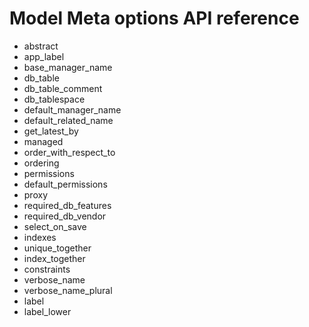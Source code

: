 # Model Meta options API reference

* abstract
* app_label
* base_manager_name
* db_table
* db_table_comment
* db_tablespace
* default_manager_name
* default_related_name
* get_latest_by
* managed
* order_with_respect_to
* ordering
* permissions
* default_permissions
* proxy
* required_db_features
* required_db_vendor
* select_on_save
* indexes
* unique_together
* index_together
* constraints
* verbose_name
* verbose_name_plural
* label
* label_lower
